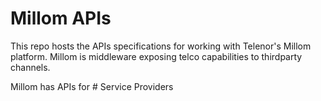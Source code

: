 # Millom APIs
This repo hosts the APIs specifications for working with Telenor's Millom platform.
Millom is middleware exposing telco capabilities to thirdparty channels.
<p>
Millom has APIs for
# Service Providers
 